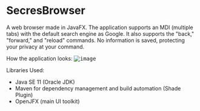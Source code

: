 # SecresBrowser
A web browser made in JavaFX. The application supports an MDI (multiple tabs) with the default search engine as Google. It also supports the "back," "forward," and "reload" commands. No information is saved, protecting your privacy at your command.

How the application looks:
<kbd>
    ![image](https://user-images.githubusercontent.com/64337291/115769326-484b1480-a360-11eb-9a2c-fbd86c77fcb0.png)
</kbd>

Libraries Used:
* Java SE 11 (Oracle JDK)
* Maven for dependency management and build automation (Shade Plugin)
* OpenJFX (main UI toolkit)
